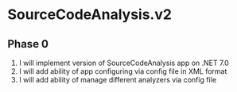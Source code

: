 # SourceCodeAnalysis.v2

## Phase 0

1. I will implement version of SourceCodeAnalysis app on .NET 7.0
1. I will add ability of app configuring via config file in XML format
1. I will add ability of manage different analyzers via config file
